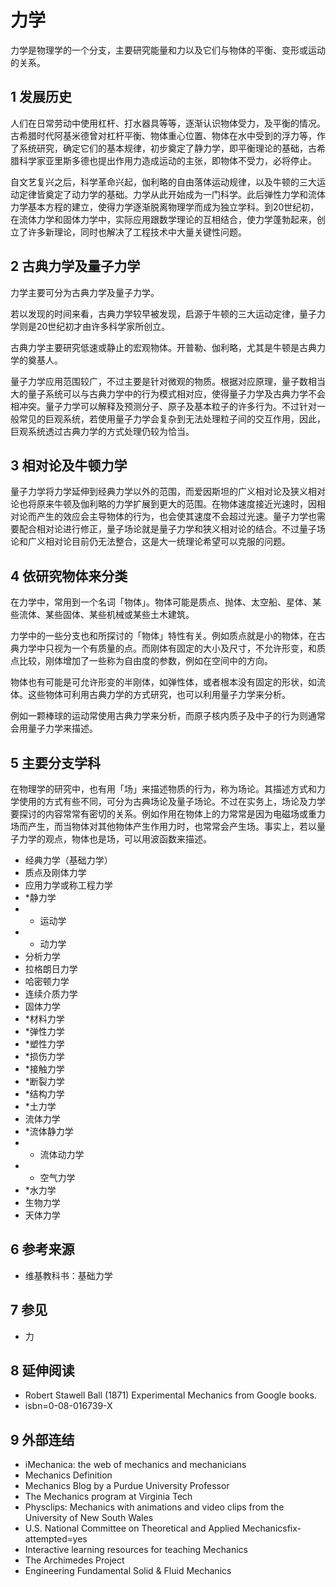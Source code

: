 # 力学

 

力学是物理学的一个分支，主要研究能量和力以及它们与物体的平衡、变形或运动的关系。



## 1 发展历史

人们在日常劳动中使用杠杆、打水器具等等，逐渐认识物体受力，及平衡的情况。古希腊时代阿基米德曾对杠杆平衡、物体重心位置、物体在水中受到的浮力等，作了系统研究，确定它们的基本规律，初步奠定了静力学，即平衡理论的基础，古希腊科学家亚里斯多德也提出作用力造成运动的主张，即物体不受力，必将停止。

自文艺复兴之后，科学革命兴起，伽利略的自由落体运动规律，以及牛顿的三大运动定律皆奠定了动力学的基础。力学从此开始成为一门科学。此后弹性力学和流体力学基本方程的建立，使得力学逐渐脱离物理学而成为独立学科。到20世纪初，在流体力学和固体力学中，实际应用跟数学理论的互相结合，使力学蓬勃起来，创立了许多新理论，同时也解决了工程技术中大量关键性问题。



## 2 古典力学及量子力学

力学主要可分为古典力学及量子力学。

若以发现的时间来看，古典力学较早被发现，启源于牛顿的三大运动定律，量子力学则是20世纪初才由许多科学家所创立。

古典力学主要研究低速或静止的宏观物体。开普勒、伽利略，尤其是牛顿是古典力学的奠基人。

量子力学应用范围较广，不过主要是针对微观的物质。根据对应原理，量子数相当大的量子系统可以与古典力学中的行为模式相对应，使得量子力学及古典力学不会相冲突。量子力学可以解释及预测分子、原子及基本粒子的许多行为。不过针对一般常见的巨观系统，若使用量子力学会复杂到无法处理粒子间的交互作用，因此，巨观系统透过古典力学的方式处理仍较为恰当。



## 3 相对论及牛顿力学

量子力学将力学延伸到经典力学以外的范围，而爱因斯坦的广义相对论及狭义相对论也将原来牛顿及伽利略的力学扩展到更大的范围。在物体速度接近光速时，因相对论而产生的效应会主导物体的行为，也会使其速度不会超过光速。量子力学也需要配合相对论进行修正，量子场论就是量子力学和狭义相对论的结合。不过量子场论和广义相对论目前仍无法整合，这是大一统理论希望可以克服的问题。



## 4 依研究物体来分类

在力学中，常用到一个名词「物体」。物体可能是质点、抛体、太空船、星体、某些流体、某些固体、某些机械或某些土木建筑。

力学中的一些分支也和所探讨的「物体」特性有关。例如质点就是小的物体，在古典力学中只视为一个有质量的点。而刚体有固定的大小及尺寸，不允许形变，和质点比较，刚体增加了一些称为自由度的参数，例如在空间中的方向。

物体也有可能是可允许形变的半刚体，如弹性体，或者根本没有固定的形状，如流体。这些物体可利用古典力学的方式研究，也可以利用量子力学来分析。

例如一颗棒球的运动常使用古典力学来分析，而原子核内质子及中子的行为则通常会用量子力学来描述。



## 5 主要分支学科

在物理学的研究中，也有用「场」来描述物质的行为，称为场论。其描述方式和力学使用的方式有些不同，可分为古典场论及量子场论。不过在实务上，场论及力学要探讨的内容常常有密切的关系。例如作用在物体上的力常常是因为电磁场或重力场而产生，而当物体对其他物体产生作用力时，也常常会产生场。事实上，若以量子力学的观点，物体也是场，可以用波函数来描述。

* 经典力学（基础力学）
 * 质点及刚体力学
  * 应用力学或称工程力学
  * *静力学
  * * 运动学
  * * 动力学
  * 分析力学
  * 拉格朗日力学
  * 哈密顿力学
 * 连续介质力学
  * 固体力学
  * *材料力学
  * *弹性力学
  * *塑性力学
  * *损伤力学
  * *接触力学
  * *断裂力学
  * *结构力学
  * *土力学
  * 流体力学
  * *流体静力学
  * * 流体动力学
  * * 空气力学
  * *水力学
* 生物力学
* 天体力学



## 6 参考来源

* 维基教科书：基础力学



## 7 参见

* 力



## 8 延伸阅读

* Robert Stawell Ball (1871)  Experimental Mechanics from Google books.
* isbn=0-08-016739-X



## 9 外部连结

* iMechanica: the web of mechanics and mechanicians
* Mechanics Definition
* Mechanics Blog by a Purdue University Professor
* The Mechanics program at Virginia Tech
* Physclips: Mechanics with animations and video clips from the University of New South Wales
* U.S. National Committee on Theoretical and Applied Mechanicsfix-attempted=yes
* Interactive learning resources for teaching Mechanics
* The Archimedes Project
* Engineering Fundamental Solid & Fluid Mechanics



